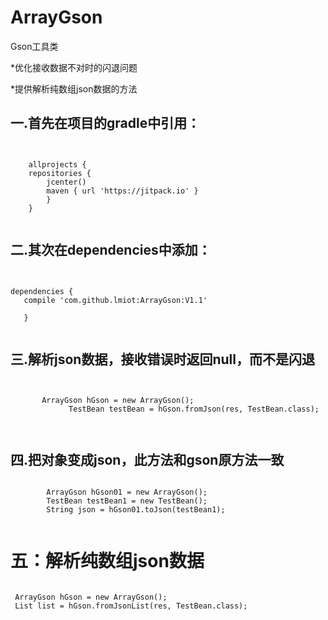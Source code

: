 # ArrayGson
  Gson工具类

*优化接收数据不对时的闪退问题

*提供解析纯数组json数据的方法
  
  

## 一.首先在项目的gradle中引用：
<pre><code>

    allprojects {
    repositories {
        jcenter()
        maven { url 'https://jitpack.io' }
        }
    }

</code></pre>

## 二.其次在dependencies中添加：
<pre><code>

dependencies {
   compile 'com.github.lmiot:ArrayGson:V1.1'

   }

</code></pre>


## 三.**解析json数据**，接收错误时返回null，而不是闪退
<pre><code>

       ArrayGson hGson = new ArrayGson();
             TestBean testBean = hGson.fromJson(res, TestBean.class);


</code></pre>

## 四.把对象变成json，此方法和gson原方法一致
<pre><code>
        ArrayGson hGson01 = new ArrayGson();
        TestBean testBean1 = new TestBean();
        String json = hGson01.toJson(testBean1);

</code></pre>

# 五：**解析纯数组json数据**

<pre><code>
 ArrayGson hGson = new ArrayGson();
 List<TestBean> list = hGson.fromJsonList(res, TestBean.class);
</code></pre>


